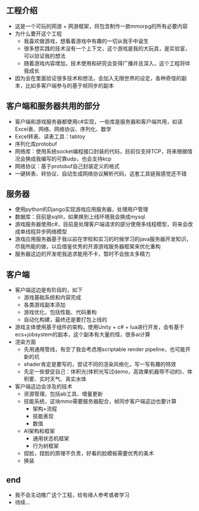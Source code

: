 ## 工程介绍
- 这是一个可玩的网游 + 网游框架，将包含制作一款mmorpg的所有必要内容
- 为什么要开这个工程
    - 我喜欢做游戏，想看着游戏中有趣的一切从我手中诞生
    - 很多想实践的技术没有一个上下文，这个游戏是我的大玩具，是实验室，可以验证我的想法
    - 随着游戏内容增加，技术使用和研究会变得广播并且深入，这个工程将伴我成长
- 因为会在里面验证很多技术和想法，会加入无限世界的设定，各种奇怪的副本，比如多客户端参与的基于帧同步的副本

## 客户端和服务器共用的部分
- 客户端和游戏服务器都使用c#实现，一些库是服务器和客户端共用，如读Excel表、网络、网络协议、序列化、数学
- Excel转表、读表工具：tabtoy
- 序列化库protobuf
- 网络库：使用系统socket编程接口封装的代码，目前仅支持TCP，将来根据情况会换成我编写的可靠udp，也会支持kcp
- 网络协议：基于protobuf自己封装定义的格式
- 一键转表、转协议、自动生成网络协议解析代码，这套工具链我感觉还不错

## 服务器
- 使用python的Django实现游戏应用服务器，处理用户管理
- 数据库：目前是sqllit，如果换到上线环境我会换成mysql
- 游戏服务器使用c#，目前是处理客户端请求的部分使用多线程模型，将来会改成单线程异步网络模型
- 游戏应用服务器基于我以前在学校和实习的时候学习的java服务器开发知识，尽我所能的做，以后借鉴优秀的开源游戏服务器框架来优化重构
- 服务器这边的开发呢我追求能用不卡，暂时不会放太多精力

## 客户端
- 客户端这边是有阶段的，如下
    - 游戏基础系统和内容完成
    - 各类游戏副本添加
    - 游戏优化，包括性能、代码重构
    - 自动化构建，最终还是要打包上线的
- 游戏主体使用基于组件的架构，使用Unity + c# + lua进行开发，会有基于ecs+jobsystem的副本，这个副本有大量的怪，很多ai计算
- 渲染方面
    - 先用通用管线，有空了我会考虑用scriptable render pipeline，也可能开新的坑
    - shader肯定是要写的，尝试不同的渲染风格化，写一写有趣的特效
    - 先定一些督促自己：体积光(体积光写过demo，高效果机器带不动的)、体积雾、实时天气、真实水体
- 客户端这边会涉及的技术
    - 资源管理，包括ab工具、增量更新
    - 技能系统，这块mmo需要服务器配合，帧同步客户端这边也要计算
        - 架构+流程
        - 技能表现
        - 数值
    - AI架构和框架
        - 通用状态机框架
        - 行为树框架
    - 捏脸，捏脸的原理不负责，好看的脸模板需要优秀的美术
    - 换装

## end
- 我不会主动推广这个工程，给有缘人参考或者学习
- 待续...